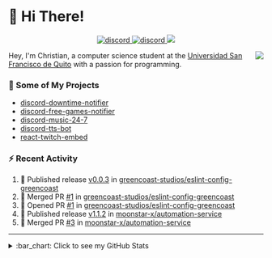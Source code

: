 # :wave: Hi There!

<p align="center">
  <a href="https://discord.gg/mhj3Zsv">
    <img alt="discord" src="https://img.shields.io/discord/730998659008823296.svg?label=&logo=discord&logoColor=ffffff&color=7389D8&labelColor=6A7EC2"/>
  </a>
  <a href="https://twitter.com/moonstar_x99">
    <img alt="discord" src="https://img.shields.io/twitter/follow/moonstar_x99?label=Follow%20Me%21&style=social"/>
  </a>
  <a href="https://badges.pufler.dev">
    <img src="https://badges.pufler.dev/visits/moonstar-x/moonstar-x?style=flat&logo=github">
  </a>
</p>

<img align="right" src="https://media.tenor.com/images/cb8fb20986aac7eef75c8ce6bc3997c0/tenor.gif" />

Hey, I'm Christian, a computer science student at the [Universidad San Francisco de Quito](http://www.usfq.edu.ec/Paginas/Inicio.aspx) with a passion for programming.

### :rocket: Some of My Projects

* [discord-downtime-notifier](https://github.com/moonstar-x/discord-downtime-notifier)
* [discord-free-games-notifier](https://github.com/moonstar-x/discord-free-games-notifier)
* [discord-music-24-7](https://github.com/moonstar-x/discord-music-24-7)
* [discord-tts-bot](https://github.com/moonstar-x/discord-tts-bot)
* [react-twitch-embed](https://github.com/moonstar-x/react-twitch-embed)

### :zap: Recent Activity

<!--START_SECTION:activity-->
1. 🚀 Published release [v0.0.3](https://github.com/greencoast-studios/eslint-config-greencoast/releases/tag/v0.0.3) in [greencoast-studios/eslint-config-greencoast](https://github.com/greencoast-studios/eslint-config-greencoast)
2. 🎉 Merged PR [#1](https://github.com/greencoast-studios/eslint-config-greencoast/pull/1) in [greencoast-studios/eslint-config-greencoast](https://github.com/greencoast-studios/eslint-config-greencoast)
3. 💪 Opened PR [#1](https://github.com/greencoast-studios/eslint-config-greencoast/pull/1) in [greencoast-studios/eslint-config-greencoast](https://github.com/greencoast-studios/eslint-config-greencoast)
4. 🚀 Published release [v1.1.2](https://github.com/moonstar-x/automation-service/releases/tag/v1.1.2) in [moonstar-x/automation-service](https://github.com/moonstar-x/automation-service)
5. 🎉 Merged PR [#3](https://github.com/moonstar-x/automation-service/pull/3) in [moonstar-x/automation-service](https://github.com/moonstar-x/automation-service)
<!--END_SECTION:activity-->

---

<details>
  <summary>
    :bar_chart: Click to see my GitHub Stats
  </summary>
  <p align="center">
    <br>
    <img alt="GitHub Stats" src="https://github-readme-stats.vercel.app/api?username=moonstar-x&count_private=true&show_icons=true&theme=dracula" />
    <br>
    <img alt="GitHub Top Languages" src="https://github-readme-stats.vercel.app/api/top-langs/?username=moonstar-x&layout=compact&theme=dracula" />
  </p>
</details>
